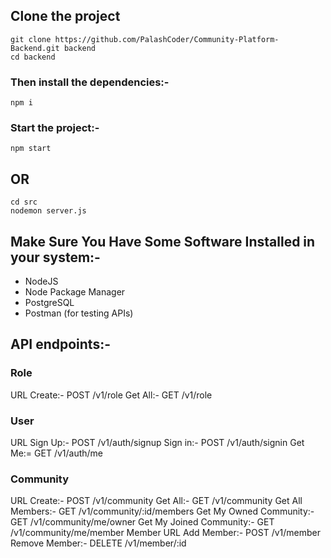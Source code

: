 ## Clone the project

```
git clone https://github.com/PalashCoder/Community-Platform-Backend.git backend
cd backend
```

### Then install the dependencies:-

```
npm i
```

### Start the project:-

```
npm start
```

## OR

```
cd src
nodemon server.js
```

## Make Sure You Have Some Software Installed in your system:-

<ul>
<li>NodeJS</li>
<li>Node Package Manager</li>
<li>PostgreSQL</li>
<li>Postman (for testing APIs)</li>
</ul>

## API endpoints:-

### Role

URL
Create:- POST /v1/role
Get All:- GET /v1/role

### User

URL
Sign Up:- POST /v1/auth/signup
Sign in:- POST /v1/auth/signin
Get Me:= GET /v1/auth/me

### Community

URL
Create:- POST /v1/community
Get All:- GET /v1/community
Get All Members:- GET /v1/community/:id/members
Get My Owned Community:- GET /v1/community/me/owner
Get My Joined Community:- GET /v1/community/me/member
Member
URL
Add Member:- POST /v1/member
Remove Member:- DELETE /v1/member/:id
